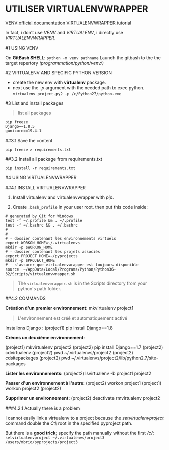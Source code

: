 UTILISER VIRTUALENVWRAPPER
==============

[VENV official documentation](https://docs.python.org/3/library/venv.html)
[VIRTUALENVWRAPPER tutorial](https://makina-corpus.com/blog/metier/2015/bien-configurer-son-environnement-de-developpement-python)


In fact, i don't use *VENV* and *VIRTUALENV*, i directly use *VIRTUALENVWRAPPER*.

#1 USING VENV

On **GitBash SHELL**:
```python -m venv pathname```
Launch the gitbash to the the target repertory _(programmation/python/venv/)_


#2 VIRTUALENV AND SPECIFIC PYTHON VERSION

- create the new env with **virtualenv** package.
- next use the *-p* argument with the needed path to exec python.
```virtualenv project-py2 -p /c/Python27/python.exe```


#3 List and install packages

> list all packages

```
pip freeze
Django==1.8.5
gunicorn==19.4.1
```

##3.1 Save the content
```
pip freeze > requirements.txt
```

##3.2 Install all package from requirements.txt
```
pip install -r requirements.txt
```


#4 USING VIRTUALENVWRAPPER

##4.1 INSTALL VIRTUALENVWRAPPER

1. Install virtualenv and virtualenvwrapper with *pip*.

2. Create ```.bash_profile``` in your user root.
then put this code inside:


```
# generated by Git for Windows
test -f ~/.profile && . ~/.profile
test -f ~/.bashrc && . ~/.bashrc
#
#
# - dossier contenant les environnements virtuels
export WORKON_HOME=~/.virtualenvs
mkdir -p $WORKON_HOME
# - dossier contenant les projets associés
export PROJECT_HOME=~/pyprojects
mkdir -p $PROJECT_HOME
# - s'assurer que virtualenvwrapper est toujours disponible
source  ~/AppData/Local/Programs/Python/Python36-32/Scripts/virtualenvwrapper.sh
```

>The ```virtualenvwrapper.sh``` is in the Scripts directory from your python's path folder.

##4.2 COMMANDS

**Création d'un premier environnement:**
mkvirtualenv project1
>L'environnement est créé et automatiquement activé

Installons Django :
(project1) pip install Django==1.8

**Créons un deuxième environnement:**

(project1) mkvirtualenv project2
(project2) pip install Django==1.7
(project2) cdvirtualenv
(project2) pwd
~/.virtualenvs/project2
(project2) cdsitepackages
(project2) pwd
~/.virtualenvs/project2/lib/python2.7/site-packages

**Lister les environnements:**
(project2) lsvirtualenv -b
project1
project2

**Passer d'un environnement à l'autre:**
(project2) workon project1
(project1) workon project2
(project2)


**Supprimer un environnement:**
(project2) deactivate
rmvirtualenv project2

###4.2.1 Actually there is a problem

I cannot easily link a virtualenv to a project because the *setvirtualenvproject* command double the *C:\\* root in the specified pyproject path.

But there is a **good trick**; specify the path manually without the first */c/*:
 ```setvirtualenvproject ~/.virtualenvs/project3 /users/mbrio/pyprojects/project3```